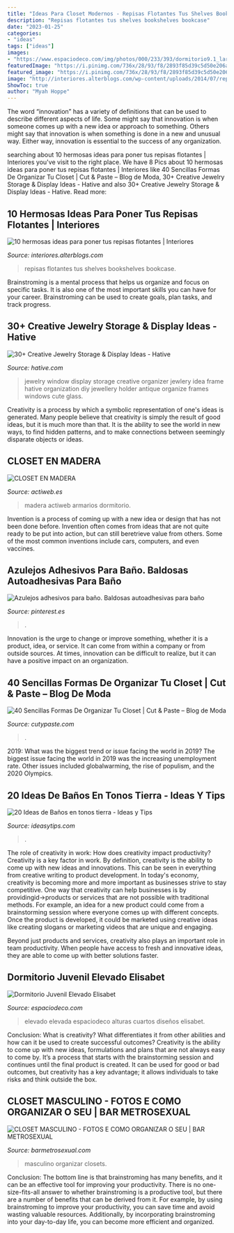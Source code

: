 ```yaml
---
title: "Ideas Para Closet Modernos - Repisas Flotantes Tus Shelves Bookshelves Bookcase"
description: "Repisas flotantes tus shelves bookshelves bookcase"
date: "2023-01-25"
categories:
- "ideas"
tags: ["ideas"]
images:
- "https://www.espaciodeco.com/img/photos/000/233/393/dormitorio9.1_large.jpg"
featuredImage: "https://i.pinimg.com/736x/28/93/f8/2893f85d39c5d50e206afbcf13fa2edc.jpg"
featured_image: "https://i.pinimg.com/736x/28/93/f8/2893f85d39c5d50e206afbcf13fa2edc.jpg"
image: "http://interiores.alterblogs.com/wp-content/uploads/2014/07/repisa-04.jpg"
ShowToc: true
author: "Myah Hoppe"
---
```



The word “innovation” has a variety of definitions that can be used to describe different aspects of life. Some might say that innovation is when someone comes up with a new idea or approach to something. Others might say that innovation is when something is done in a new and unusual way. Either way, innovation is essential to the success of any organization.

	

		
searching about 10 hermosas ideas para poner tus repisas flotantes | Interiores you've visit to the right place. We have 8 Pics about 10 hermosas ideas para poner tus repisas flotantes | Interiores like 40 Sencillas Formas De Organizar Tu Closet | Cut &amp; Paste – Blog de Moda, 30+ Creative Jewelry Storage &amp; Display Ideas - Hative and also 30+ Creative Jewelry Storage &amp; Display Ideas - Hative. Read more:
		
    
## 10 Hermosas Ideas Para Poner Tus Repisas Flotantes | Interiores

<img loading=lazy src="http://interiores.alterblogs.com/wp-content/uploads/2014/07/repisa-04.jpg" onerror="this.onerror=null;this.src='https://tse2.mm.bing.net/th?id=OIP.w2cQZGNV4hPC-H0r0tk5swHaLH&amp;pid=15.1';" alt="10 hermosas ideas para poner tus repisas flotantes | Interiores">

_Source: interiores.alterblogs.com_

>repisas flotantes tus shelves bookshelves bookcase. 

	

Brainstroming is a mental process that helps us organize and focus on specific tasks. It is also one of the most important skills you can have for your career. Brainstroming can be used to create goals, plan tasks, and track progress.

    
## 30+ Creative Jewelry Storage &amp; Display Ideas - Hative

<img loading=lazy src="https://hative.com/wp-content/uploads/2015/01/jewelry-storage-display-ideas/7-old-window-jewlery-organizer.jpg" onerror="this.onerror=null;this.src='https://tse2.mm.bing.net/th?id=OIP.xKrukaXhNGuixr3g9MZL6wHaLy&amp;pid=15.1';" alt="30+ Creative Jewelry Storage &amp; Display Ideas - Hative">

_Source: hative.com_

>jewelry window display storage creative organizer jewlery idea frame hative organization diy jewellery holder antique organize frames windows cute glass. 

	

Creativity is a process by which a symbolic representation of one's ideas is generated. Many people believe that creativity is simply the result of good ideas, but it is much more than that. It is the ability to see the world in new ways, to find hidden patterns, and to make connections between seemingly disparate objects or ideas.

    
## CLOSET EN MADERA

<img loading=lazy src="http://www.actiweb.es/mueblessolysombra/imagen94.jpg%3F1302141702" onerror="this.onerror=null;this.src='https://tse4.mm.bing.net/th?id=OIP.tg3wf2FpX8EmP2u66Om2bQHaJ4&amp;pid=15.1';" alt="CLOSET EN MADERA">

_Source: actiweb.es_

>madera actiweb armarios dormitorio. 

	

Invention is a process of coming up with a new idea or design that has not been done before. Invention often comes from ideas that are not quite ready to be put into action, but can still beretrieve value from others. Some of the most common inventions include cars, computers, and even vaccines.

    
## Azulejos Adhesivos Para Baño. Baldosas Autoadhesivas Para Baño

<img loading=lazy src="https://i.pinimg.com/736x/28/93/f8/2893f85d39c5d50e206afbcf13fa2edc.jpg" onerror="this.onerror=null;this.src='https://tse1.mm.bing.net/th?id=OIP.Y36AshcP9ez8Fc84MCzQcgHaNK&amp;pid=15.1';" alt="Azulejos adhesivos para baño. Baldosas autoadhesivas para baño">

_Source: pinterest.es_

>. 

	

Innovation is the urge to change or improve something, whether it is a product, idea, or service. It can come from within a company or from outside sources. At times, innovation can be difficult to realize, but it can have a positive impact on an organization.

    
## 40 Sencillas Formas De Organizar Tu Closet | Cut &amp; Paste – Blog De Moda

<img loading=lazy src="https://www.cutypaste.com/wp-content/uploads/2015/03/x188991.jpg" onerror="this.onerror=null;this.src='https://tse2.mm.bing.net/th?id=OIP.Fl9urDR3kE8oaRS-kpT_lAHaJ3&amp;pid=15.1';" alt="40 Sencillas Formas De Organizar Tu Closet | Cut &amp; Paste – Blog de Moda">

_Source: cutypaste.com_

>. 

	

2019: What was the biggest trend or issue facing the world in 2019?
The biggest issue facing the world in 2019 was the increasing unemployment rate. Other issues included globalwarming, the rise of populism, and the 2020 Olympics.

    
## 20 Ideas De Baños En Tonos Tierra - Ideas Y Tips

<img loading=lazy src="https://ideasytips.com/wp-content/uploads/2020/10/banos-color-tierra10-864x1536.jpg" onerror="this.onerror=null;this.src='https://tse4.mm.bing.net/th?id=OIP.ApX35R3WUKXFxXdtrhJtoQHaNK&amp;pid=15.1';" alt="20 Ideas de Baños en tonos tierra - Ideas y Tips">

_Source: ideasytips.com_

>. 

	

The role of creativity in work: How does creativity impact productivity?
Creativity is a key factor in work. By definition, creativity is the ability to come up with new ideas and innovations. This can be seen in everything from creative writing to product development. In today's economy, creativity is becoming more and more important as businesses strive to stay competitive.
One way that creativity can help businesses is by providingid→products or services that are not possible with traditional methods. For example, an idea for a new product could come from a brainstorming session where everyone comes up with different concepts. Once the product is developed, it could be marketed using creative ideas like creating slogans or marketing videos that are unique and engaging.

Beyond just products and services, creativity also plays an important role in team productivity. When people have access to fresh and innovative ideas, they are able to come up with better solutions faster.

    
## Dormitorio Juvenil Elevado Elisabet

<img loading=lazy src="https://www.espaciodeco.com/img/photos/000/233/393/dormitorio9.1_large.jpg" onerror="this.onerror=null;this.src='https://tse3.mm.bing.net/th?id=OIP.PTDU3Od43BPhhEiuGRB_MwHaLH&amp;pid=15.1';" alt="Dormitorio Juvenil Elevado Elisabet">

_Source: espaciodeco.com_

>elevado elevada espaciodeco alturas cuartos diseños elisabet. 

	

Conclusion: What is creativity? What differentiates it from other abilities and how can it be used to create successful outcomes?
Creativity is the ability to come up with new ideas, formulations and plans that are not always easy to come by. It’s a process that starts with the brainstorming session and continues until the final product is created. It can be used for good or bad outcomes, but creativity has a key advantage; it allows individuals to take risks and think outside the box.

    
## CLOSET MASCULINO - FOTOS E COMO ORGANIZAR O SEU | BAR METROSEXUAL

<img loading=lazy src="https://www.barmetrosexual.com/wp-content/uploads/2013/12/closet-masculino-3.jpg" onerror="this.onerror=null;this.src='https://tse1.mm.bing.net/th?id=OIP.RXG5cCToIWpRYEbA96Z0WAHaJ4&amp;pid=15.1';" alt="CLOSET MASCULINO - FOTOS E COMO ORGANIZAR O SEU | BAR METROSEXUAL">

_Source: barmetrosexual.com_

>masculino organizar closets. 

	

Conclusion: The bottom line is that brainstroming has many benefits, and it can be an effective tool for improving your productivity.
There is no one-size-fits-all answer to whether brainstroming is a productive tool, but there are a number of benefits that can be derived from it. For example, by using brainstroming to improve your productivity, you can save time and avoid wasting valuable resources. Additionally, by incorporating brainstroming into your day-to-day life, you can become more efficient and organized.

